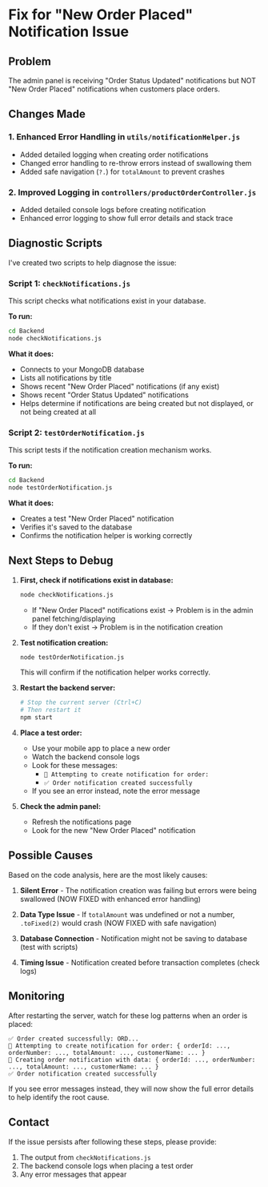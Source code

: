 # Fix for "New Order Placed" Notification Issue

## Problem
The admin panel is receiving "Order Status Updated" notifications but NOT "New Order Placed" notifications when customers place orders.

## Changes Made

### 1. Enhanced Error Handling in `utils/notificationHelper.js`
- Added detailed logging when creating order notifications
- Changed error handling to re-throw errors instead of swallowing them
- Added safe navigation (`?.`) for `totalAmount` to prevent crashes

### 2. Improved Logging in `controllers/productOrderController.js`
- Added detailed console logs before creating notification
- Enhanced error logging to show full error details and stack trace

## Diagnostic Scripts

I've created two scripts to help diagnose the issue:

### Script 1: `checkNotifications.js`
This script checks what notifications exist in your database.

**To run:**
```bash
cd Backend
node checkNotifications.js
```

**What it does:**
- Connects to your MongoDB database
- Lists all notifications by title
- Shows recent "New Order Placed" notifications (if any exist)
- Shows recent "Order Status Updated" notifications
- Helps determine if notifications are being created but not displayed, or not being created at all

### Script 2: `testOrderNotification.js`
This script tests if the notification creation mechanism works.

**To run:**
```bash
cd Backend
node testOrderNotification.js
```

**What it does:**
- Creates a test "New Order Placed" notification
- Verifies it's saved to the database
- Confirms the notification helper is working correctly

## Next Steps to Debug

1. **First, check if notifications exist in database:**
   ```bash
   node checkNotifications.js
   ```
   
   - If "New Order Placed" notifications exist → Problem is in the admin panel fetching/displaying
   - If they don't exist → Problem is in the notification creation

2. **Test notification creation:**
   ```bash
   node testOrderNotification.js
   ```
   
   This will confirm if the notification helper works correctly.

3. **Restart the backend server:**
   ```bash
   # Stop the current server (Ctrl+C)
   # Then restart it
   npm start
   ```

4. **Place a test order:**
   - Use your mobile app to place a new order
   - Watch the backend console logs
   - Look for these messages:
     - `📢 Attempting to create notification for order:`
     - `✅ Order notification created successfully`
   - If you see an error instead, note the error message

5. **Check the admin panel:**
   - Refresh the notifications page
   - Look for the new "New Order Placed" notification

## Possible Causes

Based on the code analysis, here are the most likely causes:

1. **Silent Error** - The notification creation was failing but errors were being swallowed (NOW FIXED with enhanced error handling)

2. **Data Type Issue** - If `totalAmount` was undefined or not a number, `.toFixed(2)` would crash (NOW FIXED with safe navigation)

3. **Database Connection** - Notification might not be saving to database (test with scripts)

4. **Timing Issue** - Notification created before transaction completes (check logs)

## Monitoring

After restarting the server, watch for these log patterns when an order is placed:

```
✅ Order created successfully: ORD...
📢 Attempting to create notification for order: { orderId: ..., orderNumber: ..., totalAmount: ..., customerName: ... }
📝 Creating order notification with data: { orderId: ..., orderNumber: ..., totalAmount: ..., customerName: ... }
✅ Order notification created successfully
```

If you see error messages instead, they will now show the full error details to help identify the root cause.

## Contact
If the issue persists after following these steps, please provide:
1. The output from `checkNotifications.js`
2. The backend console logs when placing a test order
3. Any error messages that appear
